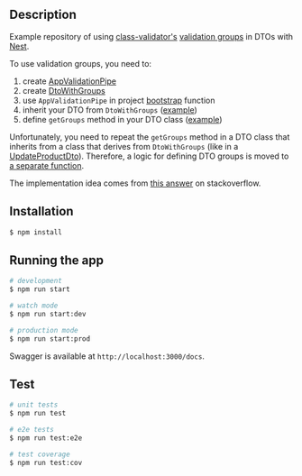 ## Description

Example repository
of using [class-validator's](https://github.com/typestack/class-validator) [validation groups](https://github.com/typestack/class-validator#validation-groups) in DTOs with [Nest](https://github.com/nestjs/nest).

To use validation groups, you need to:
1. create [AppValidationPipe](src/app.validation-pipe.ts)
2. create [DtoWithGroups](src/app.dto.ts)
3. use `AppValidationPipe` in project [bootstrap](src/main.ts) function
4. inherit your DTO from `DtoWithGroups` ([example](src/products/dto/create-product.dto.ts))
5. define `getGroups` method in your DTO class ([example](src/products/dto/create-product.dto.ts))

Unfortunately, you need to repeat the `getGroups` method in a DTO class that inherits from a class that derives from
`DtoWithGroups` (like in a [UpdateProductDto](src/products/dto/update-product.dto.ts)).
Therefore, a logic for defining DTO groups is moved to [a separate function](src/products/products.helper.ts).

The implementation idea comes from [this answer](https://stackoverflow.com/a/73375688) on stackoverflow.

## Installation

```bash
$ npm install
```

## Running the app

```bash
# development
$ npm run start

# watch mode
$ npm run start:dev

# production mode
$ npm run start:prod
```

Swagger is available at `http://localhost:3000/docs`.

## Test

```bash
# unit tests
$ npm run test

# e2e tests
$ npm run test:e2e

# test coverage
$ npm run test:cov
```
